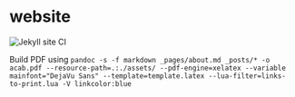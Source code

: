 # website

![Jekyll site CI](https://github.com/beschlagnahmt-org/website/workflows/Jekyll%20site%20CI/badge.svg)

Build PDF using
`pandoc -s -f markdown _pages/about.md _posts/* -o acab.pdf --resource-path=.:./assets/ --pdf-engine=xelatex --variable mainfont="DejaVu Sans" --template=template.latex --lua-filter=links-to-print.lua -V linkcolor:blue`
